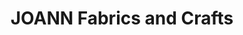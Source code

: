 ---
title: "JOANN Fabrics and Crafts"
url: /newport-news/joann-fabrics-and-crafts/
shop: Basteln
---